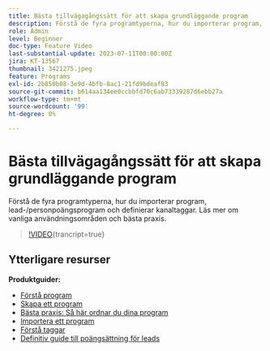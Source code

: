 ```yaml
---
title: Bästa tillvägagångssätt för att skapa grundläggande program
description: Förstå de fyra programtyperna, hur du importerar program, lead-/personpoängsprogram och definierar kanaltaggar. Läs mer om vanliga användningsområden och bästa praxis.
role: Admin
level: Beginner
doc-type: Feature Video
last-substantial-update: 2023-07-11T00:00:00Z
jira: KT-13567
thumbnail: 3421275.jpeg
feature: Programs
exl-id: 2b850b08-3e9d-4bfb-8ac1-21fd9bdeaf83
source-git-commit: b614aa134ee0ccbbfd70c6ab73339287d6ebb27a
workflow-type: tm+mt
source-wordcount: '99'
ht-degree: 0%

---
```


# Bästa tillvägagångssätt för att skapa grundläggande program

Förstå de fyra programtyperna, hur du importerar program, lead-/personpoängsprogram och definierar kanaltaggar. Läs mer om vanliga användningsområden och bästa praxis.

>[!VIDEO](https://video.tv.adobe.com/v/3432342/?learn=on&captions=swe){trancript=true}

## Ytterligare resurser

**Produktguider:**

* [Förstå program](https://experienceleague.adobe.com/docs/marketo/using/product-docs/core-marketo-concepts/programs/creating-programs/understanding-programs.html?lang=sv-SE)
* [Skapa ett program](https://experienceleague.adobe.com/docs/marketo/using/product-docs/core-marketo-concepts/programs/creating-programs/create-a-program.html?lang=sv-SE)
* [Bästa praxis: Så här ordnar du dina program](https://experienceleague.adobe.com/docs/marketo/using/product-docs/core-marketo-concepts/programs/working-with-programs/best-practice-how-to-organize-your-programs.html?lang=sv-SE)
* [Importera ett program](https://experienceleague.adobe.com/docs/marketo/using/product-docs/core-marketo-concepts/programs/working-with-programs/import-a-program.html?lang=sv-SE)
* [Förstå taggar](https://experienceleague.adobe.com/docs/marketo/using/product-docs/core-marketo-concepts/programs/working-with-programs/understanding-tags.html?lang=sv-SE)
* [Definitiv guide till poängsättning för leads](https://business.adobe.com/resources/guides/lead-scoring.html)
